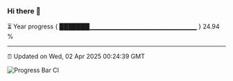 ### Hi there 👋

⏳ Year progress { ███████▁▁▁▁▁▁▁▁▁▁▁▁▁▁▁▁▁▁▁▁▁▁▁ } 24.94 %

---

⏰ Updated on Wed, 02 Apr 2025 00:24:39 GMT

![Progress Bar CI](https://github.com/liununu/liununu/workflows/Progress%20Bar%20CI/badge.svg)
